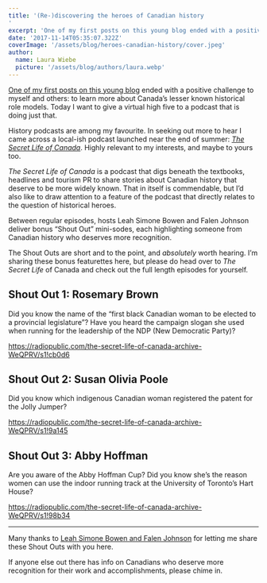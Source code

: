 ```yaml
---
title: '(Re-)discovering the heroes of Canadian history
'
excerpt: 'One of my first posts on this young blog ended with a positive challenge to myself and others: to learn more about Canada’s lesser known historical role models. Today I want to give a virtual high five to a podcast that is doing just that.…'
date: '2017-11-14T05:35:07.322Z'
coverImage: '/assets/blog/heroes-canadian-history/cover.jpeg'
author:
  name: Laura Wiebe
  picture: '/assets/blog/authors/laura.webp'
---
```


[One of my first posts on this young blog](/posts/instead-sir-john-macdonald/) ended with a positive challenge to myself and others: to learn more about Canada’s lesser known historical role models. Today I want to give a virtual high five to a podcast that is doing just that.

History podcasts are among my favourite. In seeking out more to hear I came across a local-ish podcast launched near the end of summer: _[The Secret Life of Canada](http://www.thesecretlifeofcanada.com/)_. Highly relevant to my interests, and maybe to yours too.

_The Secret Life of Canada_ is a podcast that digs beneath the textbooks, headlines and tourism PR to share stories about Canadian history that deserve to be more widely known. That in itself is commendable, but I’d also like to draw attention to a feature of the podcast that directly relates to the question of historical heroes.

Between regular episodes, hosts Leah Simone Bowen and Falen Johnson deliver bonus “Shout Out” mini-sodes, each highlighting someone from Canadian history who deserves more recognition.

The Shout Outs are short and to the point, and *absolutely* worth hearing. I’m sharing these bonus featurettes here, but please do head over to *The Secret Life* of Canada and check out the full length episodes for yourself.

## Shout Out 1: Rosemary Brown

Did you know the name of the “first black Canadian woman to be elected to a provincial legislature”? Have you heard the campaign slogan she used when running for the leadership of the NDP (New Democratic Party)?

https://radiopublic.com/the-secret-life-of-canada-archive-WeQPRV/s1!cb0d6

## Shout Out 2: Susan Olivia Poole

Did you know which indigenous Canadian woman registered the patent for the Jolly Jumper?

https://radiopublic.com/the-secret-life-of-canada-archive-WeQPRV/s1!9a145

## Shout Out 3: Abby Hoffman

Are you aware of the Abby Hoffman Cup? Did you know she’s the reason women can use the indoor running track at the University of Toronto’s Hart House?

https://radiopublic.com/the-secret-life-of-canada-archive-WeQPRV/s1!98b34

---

Many thanks to [Leah Simone Bowen and Falen Johnson](https://www.cbc.ca/radio/secretlifeofcanada) for letting me share these Shout Outs with you here.

If anyone else out there has info on Canadians who deserve more recognition for their work and accomplishments, please chime in.